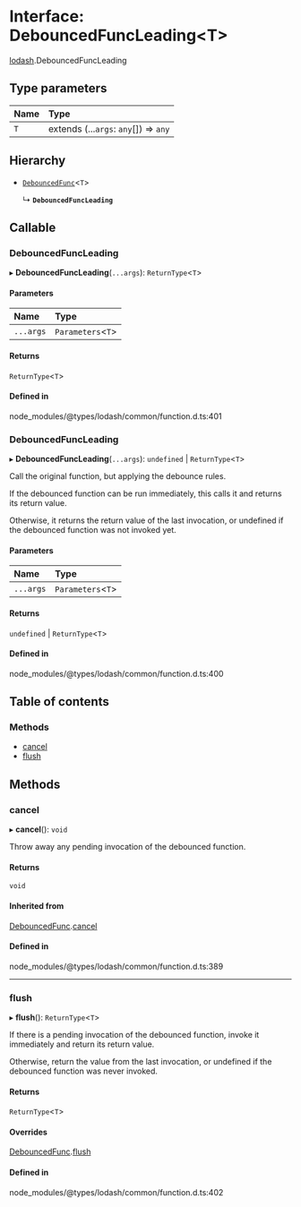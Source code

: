 # Interface: DebouncedFuncLeading\<T\>

[lodash](../modules/lodash.md).DebouncedFuncLeading

## Type parameters

| Name | Type                                  |
| :--- | :------------------------------------ |
| `T`  | extends (...`args`: `any`[]) => `any` |

## Hierarchy

- [`DebouncedFunc`](lodash.DebouncedFunc.md)\<`T`\>

  ↳ **`DebouncedFuncLeading`**

## Callable

### DebouncedFuncLeading

▸ **DebouncedFuncLeading**(`...args`): `ReturnType`\<`T`\>

#### Parameters

| Name      | Type                |
| :-------- | :------------------ |
| `...args` | `Parameters`\<`T`\> |

#### Returns

`ReturnType`\<`T`\>

#### Defined in

node_modules/@types/lodash/common/function.d.ts:401

### DebouncedFuncLeading

▸ **DebouncedFuncLeading**(`...args`): `undefined` \| `ReturnType`\<`T`\>

Call the original function, but applying the debounce rules.

If the debounced function can be run immediately, this calls it and returns its return value.

Otherwise, it returns the return value of the last invocation, or undefined if the debounced
function was not invoked yet.

#### Parameters

| Name      | Type                |
| :-------- | :------------------ |
| `...args` | `Parameters`\<`T`\> |

#### Returns

`undefined` \| `ReturnType`\<`T`\>

#### Defined in

node_modules/@types/lodash/common/function.d.ts:400

## Table of contents

### Methods

- [cancel](lodash.DebouncedFuncLeading.md#cancel)
- [flush](lodash.DebouncedFuncLeading.md#flush)

## Methods

### cancel

▸ **cancel**(): `void`

Throw away any pending invocation of the debounced function.

#### Returns

`void`

#### Inherited from

[DebouncedFunc](lodash.DebouncedFunc.md).[cancel](lodash.DebouncedFunc.md#cancel)

#### Defined in

node_modules/@types/lodash/common/function.d.ts:389

---

### flush

▸ **flush**(): `ReturnType`\<`T`\>

If there is a pending invocation of the debounced function, invoke it immediately and return its
return value.

Otherwise, return the value from the last invocation, or undefined if the debounced function was
never invoked.

#### Returns

`ReturnType`\<`T`\>

#### Overrides

[DebouncedFunc](lodash.DebouncedFunc.md).[flush](lodash.DebouncedFunc.md#flush)

#### Defined in

node_modules/@types/lodash/common/function.d.ts:402
